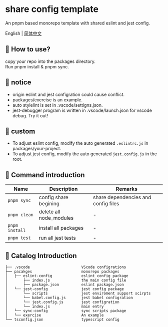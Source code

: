 # share config template

An pnpm based monorepo template with shared eslint and jest config.

English | [简体中文](./README.zh-CN.md)

## 🚀 How to use?

copy your repo into the packages directory.  
Run pnpm install & pnpm sync.

## 📒 notice

- origin eslint and jest configration could cause conflict.
- packages/exercise is an example.
- auto stylelint is set in .vscode/settigns.json.
- jest-debugger program is written in .vscode/launch.json for vscode debug. Try it out!

## 🌟 custom

- To adjust eslint config, modify the auto generated `.eslintrc.js` in packages/your-project.
- To adjust jest config, modify the auto generated `jest.config.js` in the root.

## 🤖 Command introduction

| Name           | Description             | Remarks                             |
| -------------- | ----------------------- | ----------------------------------- |
| `pnpm sync`    | config share begining   | share dependencies and config files |
| `pnpm clean`   | delete all node_modules | -                                   |
| `pnpm install` | install all packages    | -                                   |
| `pnpm test`    | run all jest tests      | -                                   |

## 📒 Catalog Introduction

```
├── .vscode                       VScode configrations
├── pacakges                      monorepo packages
│   ├── eslint-config             eslint config package
│       ├── index.js              the main config file
│       ├── package.json          eslint package.json
│   └── jest-config               jest config package
│       └── scripts               jest enviroment support scirpts
│       └── babel.config.js       jest babel configration
│       └── jest.config.js        jest configration
│       └── index.js              main entry
│   └── sync-config               sync scripts package
│   └── exercise                  An example
└── tsconfig.json                 typescript config
```
